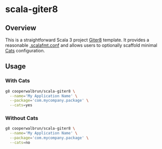# scala-giter8

## Overview

This is a straightforward Scala 3 project [Giter8](http://www.foundweekends.org/giter8/index.html)
template. It provides a reasonable
[.scalafmt.conf](https://scalameta.org/scalafmt/docs/configuration.html) and allows users to
optionally scaffold minimal [Cats](http://typelevel.org/cats/) configuration.

## Usage

### With Cats

```bash
g8 cooperwalbrun/scala-giter8 \
  --name='My Application Name' \
  --package='com.mycompany.package' \
  --cats=yes
```

### Without Cats

```bash
g8 cooperwalbrun/scala-giter8 \
  --name='My Application Name' \
  --package='com.mycompany.package' \
  --cats=no
```
